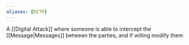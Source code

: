 ```yaml
---
aliases: [MITM]
---
```


A [[Digital Attack]] where someone is able to intercept the [[Message|Messages]] between the parties, and if willing modify them
